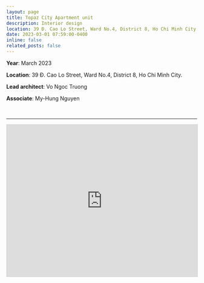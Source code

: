 ```yaml
---
layout: page
title: Topaz City Apartment unit
description: Interior design
location: 39 Đ. Cao Lo Street, Ward No.4, District 8, Ho Chi Minh City.
date: 2023-03-01 07:59:00-0400
inline: false
related_posts: false
---
```


**Year**: March 2023


**Location**: 39 Đ. Cao Lo Street, Ward No.4, District 8, Ho Chi Minh City.
​

**Lead architect**: Vo Ngoc Truong


**Associate**: My-Hung Nguyen

<br>
<hr>

<!-- <iframe src="/assets/pdf/2023 03 folio Topaz city apartment interior design.pdf#view=fitH" width="100%" height="900" frameborder="no" border="0" marginwidth="0" marginheight="0"></iframe> -->
<iframe allowfullscreen="allowfullscreen" scrolling="no" class="fp-iframe" style="border: 1px solid lightgray; width: 100%; height: 400px;" src="https://heyzine.com/flip-book/e8c5cece62.html"></iframe>